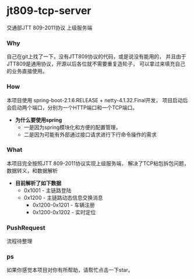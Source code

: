 # jt809-tcp-server
交通部JTT 809-2011协议 上级服务端

### Why
自己在git上找了一下，没有JTT809协议的代码，或是说没有能用的，
并且由于JTT809是通用协议，开源以后各位就不需要重复造轮子，
可以拿过来填充自己的业务直接使用。

### How
本项目使用 spring-boot-2.1.6.RELEASE + netty-4.1.32.Final开发，
项目启动后会启动两个端口，分别为一个HTTP端口和一个TCP端口。
* __为什么要使用spring__
    * 一是因为spring模块化和方便的配置管理，
    * 二是因为可能有外部通过接口请求进行下行命令操作的需求

### What
本项目完全按照JTT 809-2011协议实现上级服务端，
解决了TCP粘包拆包问题，数据转义，和数据解析
* __目前解析了如下数据__
    * 0x1001 - 主链路登陆<br/>
    * 0x1200 - 主链路动态信息交换消息<br/>
        * 0x1200-0x1201 - 车辆注册<br/>
        * 0x1200-0x1202 - 实时定位<br/>

### PushRequest
流程待整理

### ps
如果你感觉本项目对你有所帮助，请帮忙点击一下star。
